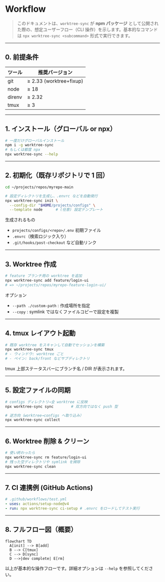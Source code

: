 # Workflow

> このドキュメントは、`worktree-sync` が **npm パッケージ** として公開された際の、想定ユーザーフロー（CLI 操作）を示します。基本的なコマンドは `npx worktree-sync <subcommand>` 形式で実行できます。

---

## 0. 前提条件

| ツール | 推奨バージョン          |
| ------ | ----------------------- |
| git    | ≥ 2.33 (worktree+fixup) |
| node   | ≥ 18                    |
| direnv | ≥ 2.32                  |
| tmux   | ≥ 3                     |

---

## 1. インストール（グローバル or npx）

```bash
# 一度だけグローバルインストール
npm i -g worktree-sync
# もしくは都度 npx
npx worktree-sync --help
```

---

## 2. 初期化（既存リポジトリで 1 回）

```bash
cd ~/projects/repos/myrepo-main

# 設定ディレクトリを生成し、.envrc などを自動発行
npx worktree-sync init \
  --config-dir "$HOME/projects/configs" \
  --template node      # (任意) 設定テンプレート
```

生成されるもの

- `projects/configs/<repo>/.env` 初期ファイル
- `.envrc`（検索ロジック入り）
- `.git/hooks/post-checkout` など自動リンク

---

## 3. Worktree 作成

```bash
# feature ブランチ用の worktree を追加
npx worktree-sync add feature/login-ui
# => ~/projects/repos/myrepo-feature-login-ui/
```

オプション

- `--path ./custom-path` : 作成場所を指定
- `--copy` : symlink ではなくファイルコピーで設定を複製

---

## 4. tmux レイアウト起動

```bash
# 既存 worktree をスキャンして自動でセッションを構築
npx worktree-sync tmux
# - ウィンドウ: worktree ごと
# - ペイン: back/front などサブディレクトリ
```

tmux 上部ステータスバーにブランチ名 / DIR が表示されます。

---

## 5. 設定ファイルの同期

```bash
# configs ディレクトリ→全 worktree に反映
npx worktree-sync sync        # 双方向ではなく push 型

# 逆方向（worktree→configs へ取り込み）
npx worktree-sync collect
```

---

## 6. Worktree 削除 & クリーン

```bash
# 使い終わったら
npx worktree-sync rm feature/login-ui
# 残った空ディレクトリや symlink を掃除
npx worktree-sync clean
```

---

## 7. CI 連携例 (GitHub Actions)

```yaml
# .github/workflows/test.yml
- uses: actions/setup-node@v4
- run: npx worktree-sync ci-setup # .envrc をロードしてテスト実行
```

---

## 8. フルフロー図（概要）

```mermaid
flowchart TD
  A[init] --> B[add]
  B --> C[tmux]
  C --> D[sync]
  D -->|dev complete| E[rm]
```

以上が基本的な操作フローです。詳細オプションは `--help` を参照してください。
